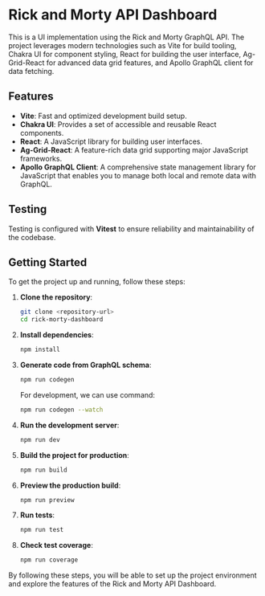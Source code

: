 # Rick and Morty API Dashboard

This is a UI implementation using the Rick and Morty GraphQL API. The project leverages modern technologies such as Vite for build tooling, Chakra UI for component styling, React for building the user interface, Ag-Grid-React for advanced data grid features, and Apollo GraphQL client for data fetching.

## Features

- **Vite**: Fast and optimized development build setup.
- **Chakra UI**: Provides a set of accessible and reusable React components.
- **React**: A JavaScript library for building user interfaces.
- **Ag-Grid-React**: A feature-rich data grid supporting major JavaScript frameworks.
- **Apollo GraphQL Client**: A comprehensive state management library for JavaScript that enables you to manage both local and remote data with GraphQL.

## Testing

Testing is configured with **Vitest** to ensure reliability and maintainability of the codebase.

## Getting Started

To get the project up and running, follow these steps:

1. **Clone the repository**:

   ```bash
   git clone <repository-url>
   cd rick-morty-dashboard
   ```

2. **Install dependencies**:

   ```bash
   npm install
   ```

3. **Generate code from GraphQL schema**:

   ```bash
   npm run codegen
   ```

   For development, we can use command:

   ```bash
   npm run codegen --watch
   ```

4. **Run the development server**:

   ```bash
   npm run dev
   ```

5. **Build the project for production**:

   ```bash
   npm run build
   ```

6. **Preview the production build**:

   ```bash
   npm run preview
   ```

7. **Run tests**:

   ```bash
   npm run test
   ```

8. **Check test coverage**:
   ```bash
   npm run coverage
   ```

By following these steps, you will be able to set up the project environment and explore the features of the Rick and Morty API Dashboard.
